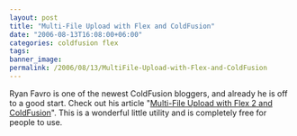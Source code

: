 ```yaml
---
layout: post
title: "Multi-File Upload with Flex and ColdFusion"
date: "2006-08-13T16:08:00+06:00"
categories: coldfusion flex 
tags: 
banner_image: 
permalink: /2006/08/13/MultiFile-Upload-with-Flex-and-ColdFusion
---
```


Ryan Favro is one of the newest ColdFusion bloggers, and already he is off to a good start. Check out his article "<a href="http://ryanfavro.newmediateam.com/blog/index.cfm/2006/8/12/Flex-2-Multi-File-Upload-Example">Multi-File Upload with Flex 2 and ColdFusion</a>". This is a wonderful little utility and is completely free for people to use.